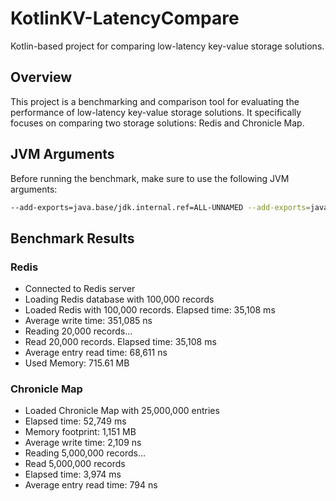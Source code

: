 # KotlinKV-LatencyCompare

Kotlin-based project for comparing low-latency key-value storage solutions.

## Overview

This project is a benchmarking and comparison tool for evaluating the performance of low-latency key-value storage solutions. It specifically focuses on comparing two storage solutions: Redis and Chronicle Map.

## JVM Arguments

Before running the benchmark, make sure to use the following JVM arguments:

```bash
--add-exports=java.base/jdk.internal.ref=ALL-UNNAMED --add-exports=java.base/sun.nio.ch=ALL-UNNAMED --add-exports=jdk.unsupported/sun.misc=ALL-UNNAMED --add-exports=jdk.compiler/com.sun.tools.javac.file=ALL-UNNAMED --add-opens=jdk.compiler/com.sun.tools.javac=ALL-UNNAMED --add-opens=java.base/java.lang=ALL-UNNAMED --add-opens=java.base/java.lang.reflect=ALL-UNNAMED --add-opens=java.base/java.io=ALL-UNNAMED --add-opens=java.base/java.util=ALL-UNNAMED
```

## Benchmark Results

### Redis

- Connected to Redis server
- Loading Redis database with 100,000 records
- Loaded Redis with 100,000 records. Elapsed time: 35,108 ms
- Average write time: 351,085 ns
- Reading 20,000 records...
- Read 20,000 records. Elapsed time: 35,108 ms
- Average entry read time: 68,611 ns
- Used Memory: 715.61 MB

### Chronicle Map

- Loaded Chronicle Map with 25,000,000 entries
- Elapsed time: 52,749 ms
- Memory footprint: 1,151 MB
- Average write time: 2,109 ns
- Reading 5,000,000 records...
- Read 5,000,000 records
- Elapsed time: 3,974 ms
- Average entry read time: 794 ns
